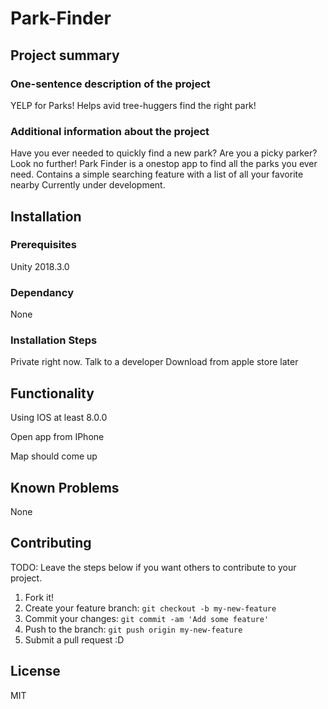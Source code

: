 # Park-Finder

## Project summary

### One-sentence description of the project

YELP for Parks! Helps avid tree-huggers find the right park!

### Additional information about the project

Have you ever needed to quickly find a new park? Are you a picky parker? Look no further! Park Finder is a onestop app to find all the parks you ever need. Contains a simple searching feature with a list of all your favorite nearby Currently under development.

## Installation

### Prerequisites

Unity 2018.3.0

### Dependancy

None

### Installation Steps

Private right now. Talk to a developer
Download from apple store later

## Functionality

Using IOS at least 8.0.0

Open app from IPhone

Map should come up

## Known Problems

None

## Contributing

TODO: Leave the steps below if you want others to contribute to your project.

1. Fork it!
2. Create your feature branch: `git checkout -b my-new-feature`
3. Commit your changes: `git commit -am 'Add some feature'`
4. Push to the branch: `git push origin my-new-feature`
5. Submit a pull request :D

## License

MIT

